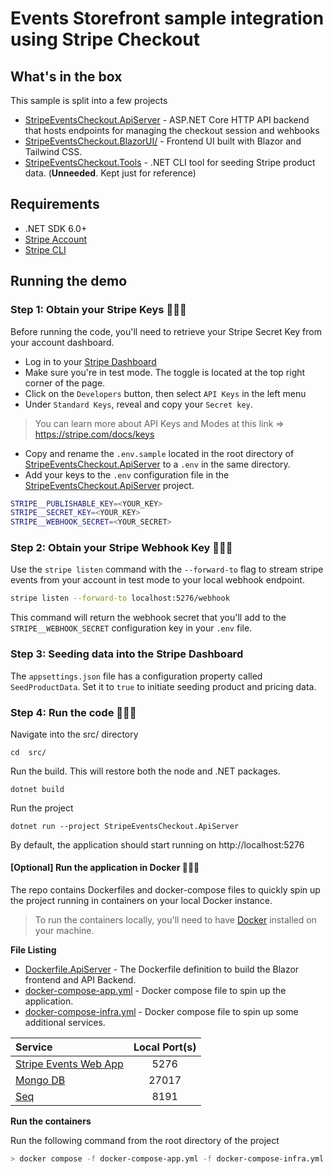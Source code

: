 # Events Storefront sample integration using Stripe Checkout

## What's in the box
This sample is split into a few  projects
* [StripeEventsCheckout.ApiServer](src/StripeEventsCheckout.ApiServer) - ASP.NET Core HTTP API backend that hosts endpoints for managing the checkout session and wehbooks
* [StripeEventsCheckout.BlazorUI/](src/StripeEventsCheckout.BlazorUI) - Frontend UI built with Blazor and Tailwind CSS.
* [StripeEventsCheckout.Tools](src/StripeEventsCheckout.Tools) - .NET CLI tool for seeding Stripe product data. (**Unneeded**. Kept just for reference)

## Requirements
* .NET SDK 6.0+ 
* [Stripe Account](https://dashboard.stripe.com/register)
* [Stripe CLI](https://stripe.com/docs/stripe-cli)


## Running the demo
### Step 1: Obtain your Stripe Keys 🕵🏽‍♂️
Before running the code, you'll need to retrieve your Stripe Secret Key from your account dashboard.
* Log in to your [Stripe Dashboard](https://dashboard.stripe.com/)
* Make sure you're in test mode. The toggle is located at the top right corner of the page.
* Click on the `Developers` button, then select `API Keys` in the left menu
* Under `Standard Keys`, reveal and copy your `Secret key`.

> You can learn more about API Keys and Modes at this link => https://stripe.com/docs/keys
* Copy and rename the `.env.sample` located in the root directory of [StripeEventsCheckout.ApiServer](src/StripeEventsCheckout.ApiServer/) to a `.env` in the same directory.
* Add your keys to the `.env` configuration file in the [StripeEventsCheckout.ApiServer](src/SimpleCheckoutServer) project.

```bash
STRIPE__PUBLISHABLE_KEY=<YOUR_KEY>
STRIPE__SECRET_KEY=<YOUR_KEY>
STRIPE__WEBHOOK_SECRET=<YOUR_SECRET>
```

### Step 2: Obtain your Stripe Webhook Key 🕵🏽‍♂️
Use the `stripe listen` command with the `--forward-to` flag to stream stripe events from your account in test mode to your local webhook endpoint.

```bash
stripe listen --forward-to localhost:5276/webhook
```

This command will return the webhook secret that you'll add to the `STRIPE__WEBHOOK_SECRET` configuration key in your `.env` file.


### Step 3: Seeding data into the Stripe Dashboard
The `appsettings.json` file has a configuration property called `SeedProductData`. Set it to `true` to initiate seeding product and pricing data.

### Step 4: Run the code 👨🏽‍💻
Navigate into the src/ directory
```shell
cd  src/
```

Run the build. This will restore both the node and .NET packages.
```shell
dotnet build
```
Run the project
```shell
dotnet run --project StripeEventsCheckout.ApiServer
```

By default, the application should start running on http://localhost:5276

#### [**Optional**] Run the application in Docker 👨🏽‍💻
The repo contains Dockerfiles and docker-compose files to quickly spin up the project running in containers on your local Docker instance.

> To run the containers locally, you'll need to have [Docker](https://www.docker.com/products/personal/) installed on your machine.

**File Listing**
* [Dockerfile.ApiServer](./src/Dockerfile.ApiServer) - The Dockerfile definition to build the Blazor frontend and API Backend.
* [docker-compose-app.yml](./docker-compose-app.yml) - Docker compose file to spin up the application.
* [docker-compose-infra.yml](./docker-compose-infra.yml) - Docker compose file to spin up some additional services.

| Service                                                     | Local Port(s) |
|:------------------------------------------------------------|:-------------:|
| [Stripe Events Web App](src/StripeEventsCheckout.ApiServer) |     5276      |
| [Mongo DB](https://www.mongodb.com/try/download/community)  |     27017     |
| [Seq](https://datalust.co/seq)                              |     8191      |

**Run the containers**

Run the following command from the root directory of the project
```bash
> docker compose -f docker-compose-app.yml -f docker-compose-infra.yml up
```
